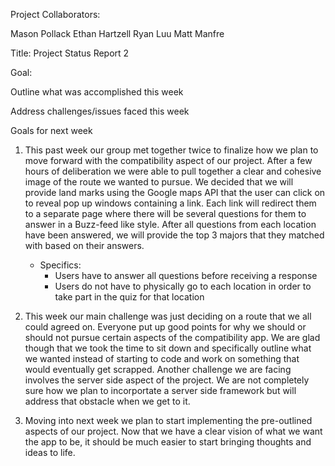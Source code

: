 Project Collaborators:

Mason Pollack
Ethan Hartzell
Ryan Luu
Matt Manfre

Title: Project Status Report 2 

Goal:

Outline what was accomplished this week

Address challenges/issues faced this week

Goals for next week

1. This past week our group met together twice to finalize how we plan to move 
forward with the compatibility aspect of our project. After a few hours of 
deliberation we were able to pull together a clear and cohesive image of the 
route we wanted to pursue. We decided that we will provide land marks using 
the Google maps API that the user can click on to reveal pop up windows containing 
a link. Each link will redirect them to a separate page where there will be 
several questions for them to answer in a Buzz-feed like style. After all questions
from each location have been answered, we will provide the top 3 majors that they 
matched with based on their answers. 
	- Specifics: 
		- Users have to answer all questions before receiving a response 
		- Users do not have to physically go to each location in order 
			to take part in the quiz for that location 

2. This week our main challenge was just deciding on a route that we all could agreed on. 
Everyone put up good points for why we should or should not pursue certain aspects 
of the compatibility app. We are glad though that we took the time to sit down and 
specifically outline what we wanted instead of starting to code and work on something 
that would eventually get scrapped. Another challenge we are facing involves the server 
side aspect of the project. We are not completely sure how we plan to incorportate a 
server side framework but will address that obstacle when we get to it. 

3. Moving into next week we plan to start implementing the pre-outlined aspects of our project. 
Now that we have a clear vision of what we want the app to be, it should be much easier to 
start bringing thoughts and ideas to life. 